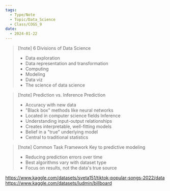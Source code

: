 ```yaml
---
tags:
  - Type/Note
  - Topic/Data_Science
  - Class/COGS_9
date:
  - 2024-01-22
---
```


> [!note] 6 Divisions of Data Science
> - Data exploration
> - Data representation and transformation
> - Computing
> - Modeling
> - Data viz
> - The science of data science

> [!note] Prediction vs. Inference
> Prediction
> - Accuracy with new data
> - "Black box" methods like neural networks
> - Located in computer science fields
> Inference
> - Understanding input-output relationships
> - Creates interpretable, well-fitting models
> - Belief in a "true" underlying model
> - Central to traditional statistics

> [!note] Common Task Framework
> Key to predictive modeling
> - Reducing prediction errors over time
> - Best algorithms vary with dataset type
> - Focus on results, not the data's true source

https://www.kaggle.com/datasets/sveta151/tiktok-popular-songs-2022/data
https://www.kaggle.com/datasets/ludmin/billboard
